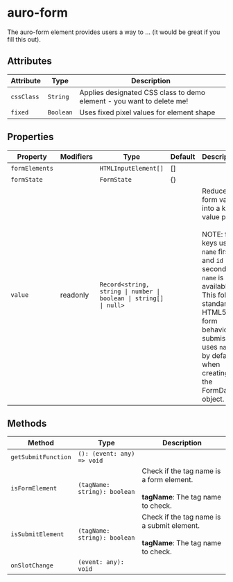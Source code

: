 # auro-form

The auro-form element provides users a way to ... (it would be great if you fill this out).

## Attributes

| Attribute  | Type      | Description                                      |
|------------|-----------|--------------------------------------------------|
| `cssClass` | `String`  | Applies designated CSS class to demo element - you want to delete me! |
| `fixed`    | `Boolean` | Uses fixed pixel values for element shape        |

## Properties

| Property       | Modifiers | Type                                             | Default | Description                                      |
|----------------|-----------|--------------------------------------------------|---------|--------------------------------------------------|
| `formElements` |           | `HTMLInputElement[]`                             | []      |                                                  |
| `formState`    |           | `FormState`                                      | {}      |                                                  |
| `value`        | readonly  | `Record<string, string \| number \| boolean \| string[] \| null>` |         | Reduce the form value into a key-value pair.<br /><br />NOTE: form keys use `name` first, and `id` second if `name` is not available.<br />This follows standard HTML5 form behavior - submission uses `name` by default when creating<br />the FormData object. |

## Methods

| Method              | Type                         | Description                                      |
|---------------------|------------------------------|--------------------------------------------------|
| `getSubmitFunction` | `(): (event: any) => void`   |                                                  |
| `isFormElement`     | `(tagName: string): boolean` | Check if the tag name is a form element.<br /><br />**tagName**: The tag name to check. |
| `isSubmitElement`   | `(tagName: string): boolean` | Check if the tag name is a submit element.<br /><br />**tagName**: The tag name to check. |
| `onSlotChange`      | `(event: any): void`         |                                                  |
